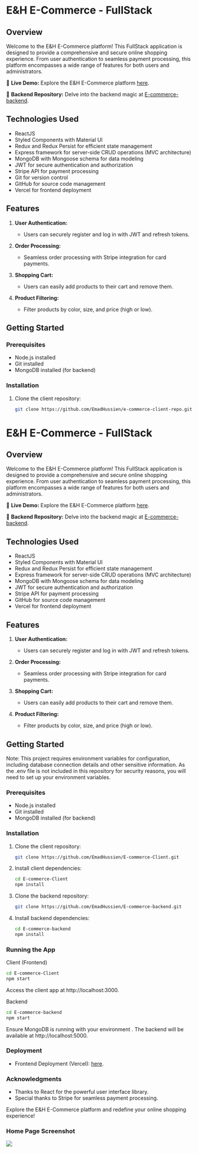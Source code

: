 # E&H E-Commerce - FullStack

## Overview

Welcome to the E&H E-Commerce platform! This FullStack application is designed to provide a comprehensive and secure online shopping experience. From user authentication to seamless payment processing, this platform encompasses a wide range of features for both users and administrators.

🚀 **Live Demo:** Explore the E&H E-Commerce platform [here](https://e-commerce-client-sand.vercel.app/).

🔗 **Backend Repository:** Delve into the backend magic at [E-commerce-backend](https://github.com/EmadHussien/E-commerce-backend).

## Technologies Used

- ReactJS
- Styled Components with Material UI
- Redux and Redux Persist for efficient state management
- Express framework for server-side CRUD operations (MVC architecture)
- MongoDB with Mongoose schema for data modeling
- JWT for secure authentication and authorization
- Stripe API for payment processing
- Git for version control
- GitHub for source code management
- Vercel for frontend deployment

## Features

1. **User Authentication:**

   - Users can securely register and log in with JWT and refresh tokens.

2. **Order Processing:**

   - Seamless order processing with Stripe integration for card payments.

3. **Shopping Cart:**

   - Users can easily add products to their cart and remove them.

4. **Product Filtering:**
   - Filter products by color, size, and price (high or low).

## Getting Started

### Prerequisites

- Node.js installed
- Git installed
- MongoDB installed (for backend)

### Installation

1. Clone the client repository:

   ```bash
   git clone https://github.com/EmadHussien/e-commerce-client-repo.git
   ```

# E&H E-Commerce - FullStack

## Overview

Welcome to the E&H E-Commerce platform! This FullStack application is designed to provide a comprehensive and secure online shopping experience. From user authentication to seamless payment processing, this platform encompasses a wide range of features for both users and administrators.

🚀 **Live Demo:** Explore the E&H E-Commerce platform [here](https://e-commerce-client-sand.vercel.app/).

🔗 **Backend Repository:** Delve into the backend magic at [E-commerce-backend](https://github.com/EmadHussien/E-commerce-backend).

## Technologies Used

- ReactJS
- Styled Components with Material UI
- Redux and Redux Persist for efficient state management
- Express framework for server-side CRUD operations (MVC architecture)
- MongoDB with Mongoose schema for data modeling
- JWT for secure authentication and authorization
- Stripe API for payment processing
- GitHub for source code management
- Vercel for frontend deployment

## Features

1. **User Authentication:**

   - Users can securely register and log in with JWT and refresh tokens.

2. **Order Processing:**

   - Seamless order processing with Stripe integration for card payments.

3. **Shopping Cart:**

   - Users can easily add products to their cart and remove them.

4. **Product Filtering:**
   - Filter products by color, size, and price (high or low).

## Getting Started

Note: This project requires environment variables for configuration, including database connection details and other sensitive information. As the .env file is not included in this repository for security reasons, you will need to set up your environment variables.

### Prerequisites

- Node.js installed
- Git installed
- MongoDB installed (for backend)

### Installation

1. Clone the client repository:

   ```bash
   git clone https://github.com/EmadHussien/E-commerce-Client.git
   ```

2. Install client dependencies:
   ```bash
   cd E-commerce-Client
   npm install
   ```
3. Clone the backend repository:

   ```bash
   git clone https://github.com/EmadHussien/E-commerce-backend.git
   ```

4. Install backend dependencies:

   ```bash
   cd E-commerce-backend
   npm install
   ```

### Running the App

Client (Frontend)

```bash
cd E-commerce-Client
npm start
```

Access the client app at http://localhost:3000.

Backend

```bash
cd E-commerce-backend
npm start
```

Ensure MongoDB is running with your environment . The backend will be available at http://localhost:5000.

### Deployment

- Frontend Deployment (Vercel): [here](https://e-commerce-client-sand.vercel.app/).

### Acknowledgments

- Thanks to React for the powerful user interface library.
- Special thanks to Stripe for seamless payment processing.

Explore the E&H E-Commerce platform and redefine your online shopping experience!

### Home Page Screenshot

<img src="https://github.com/EmadHussien/E-commerce-Client/assets/31719363/001c48c8-e832-45bc-8d0c-96e8706c4c85"  />
